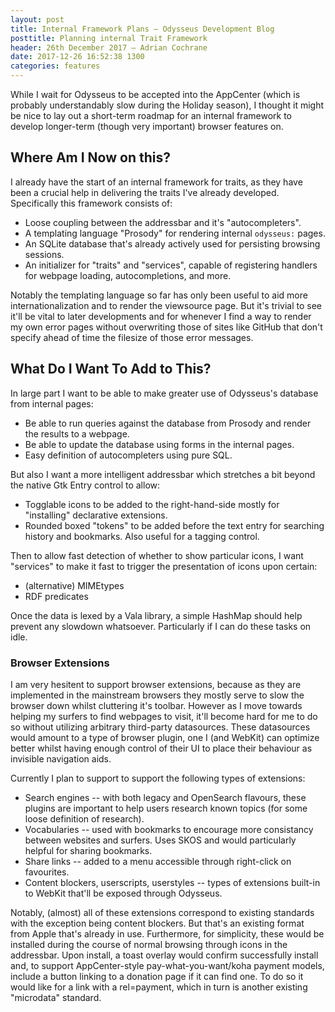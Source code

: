 ```yaml
---
layout: post
title: Internal Framework Plans — Odysseus Development Blog
posttitle: Planning internal Trait Framework
header: 26th December 2017 — Adrian Cochrane
date: 2017-12-26 16:52:38 1300
categories: features
---
```


While I wait for Odysseus to be accepted into the AppCenter (which is probably understandably slow during the Holiday season), I thought it might be nice to lay out a short-term roadmap for an internal framework to develop longer-term (though very important) browser features on. 

## Where Am I Now on this?

I already have the start of an internal framework for traits, as they have been a crucial help in delivering the traits I've already developed. Specifically this framework consists of:

* Loose coupling between the addressbar and it's "autocompleters".
* A templating language "Prosody" for rendering internal `odysseus:` pages. 
* An SQLite database that's already actively used for persisting browsing sessions.
* An initializer for "traits" and "services", capable of registering handlers for webpage loading, autocompletions, and more.

Notably the templating language so far has only been useful to aid more internationalization and to render the viewsource page. But it's trivial to see it'll be vital to later developments and for whenever I find a way to render my own error pages without overwriting those of sites like GitHub that don't specify ahead of time the filesize of those error messages.

## What Do I Want To Add to This?

In large part I want to be able to make greater use of Odysseus's database from internal pages:

* Be able to run queries against the database from Prosody and render the results to a webpage.
* Be able to update the database using forms in the internal pages.
* Easy definition of autocompleters using pure SQL.

But also I want a more intelligent addressbar which stretches a bit beyond the native Gtk Entry control to allow:

* Togglable icons to be added to the right-hand-side mostly for "installing" declarative extensions.
* Rounded boxed "tokens" to be added before the text entry for searching history and bookmarks. Also useful for a tagging control.

Then to allow fast detection of whether to show particular icons, I want "services" to make it fast to trigger the presentation of icons upon certain:

* (alternative) MIMEtypes
* RDF predicates

Once the data is lexed by a Vala library, a simple HashMap should help prevent any slowdown whatsoever. Particularly if I can do these tasks on idle.

### Browser Extensions

I am very hesitent to support browser extensions, because as they are implemented in the mainstream browsers they mostly serve to slow the browser down whilst cluttering it's toolbar. However as I move towards helping my surfers to find webpages to visit, it'll become hard for me to do so without utilizing arbitrary third-party datasources. These datasources would amount to a type of browser plugin, one I (and WebKit) can optimize better whilst having enough control of their UI to place their behaviour as invisible navigation aids. 

Currently I plan to support to support the following types of extensions:

* Search engines -- with both legacy and OpenSearch flavours, these plugins are important to help users research known topics (for some loose definition of research).
* Vocabularies -- used with bookmarks to encourage more consistancy between websites and surfers. Uses SKOS and would particularly helpful for sharing bookmarks. 
* Share links -- added to a menu accessible through right-click on favourites.
* Content blockers, userscripts, userstyles -- types of extensions built-in to WebKit that'll be exposed through Odysseus. 

Notably, (almost) all of these extensions correspond to existing standards with the exception being content blockers. But that's an existing format from Apple that's already in use. Furthermore, for simplicity, these would be installed during the course of normal browsing through icons in the addressbar. Upon install, a toast overlay would confirm successfully install and, to support AppCenter-style pay-what-you-want/koha payment models, include a button linking to a donation page if it can find one. To do so it would like for a link with a rel=payment, which in turn is another existing "microdata" standard. 
